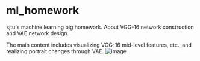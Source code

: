 # ml_homework
sjtu's machine learning big homework. About VGG-16 network construction and VAE network design.

The main content includes visualizing VGG-16 mid-level features, etc., and realizing portrait changes through VAE.
![image](https://github.com/Cheryq/ml_homework/assets/102028955/d296cdd9-ef21-4229-a577-22ecf288b928)
